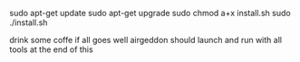 sudo apt-get update
sudo apt-get upgrade
sudo chmod a+x install.sh
sudo ./install.sh

drink some coffe if all goes well airgeddon should launch and run with all tools at the end of this
